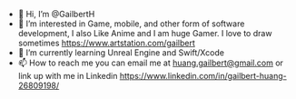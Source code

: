 - 👋 Hi, I’m @GailbertH
- 👀 I’m interested in Game, mobile, and other form of software development, I also Like Anime and I am huge Gamer. I love to draw sometimes https://www.artstation.com/gailbert
- 🌱 I’m currently learning Unreal Engine and Swift/Xcode
- 📫 How to reach me you can email me at huang.gailbert@gmail.com or link up with me in Linkedin https://www.linkedin.com/in/gailbert-huang-26809198/

<!---
GailbertH/GailbertH is a ✨ special ✨ repository because its `README.md` (this file) appears on your GitHub profile.
You can click the Preview link to take a look at your changes.
--->
